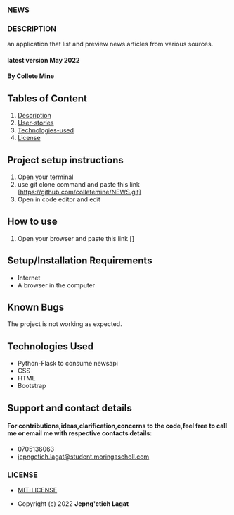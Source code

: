 ### NEWS
### DESCRIPTION
an application that list and preview news articles from various sources.
#### latest version  May 2022
#### By **Collete Mine**
## Tables of Content
1. [Description](Description)
2. [User-stories](User-stories)
3. [Technologies-used](Technologies-Used)
4. [License](LICENSE)
## Project setup instructions
1. Open your terminal
2. use git clone command and paste this link [https://github.com/colletemine/NEWS.git]
3. Open in code editor and edit

## How to use
1. Open your browser and paste this link []

   
## Setup/Installation Requirements
- Internet
- A browser in the computer
## Known Bugs
 The project is not working as expected.
## Technologies Used
- Python-Flask to consume newsapi
- CSS
- HTML
- Bootstrap
## Support and contact details
#### For contributions,ideas,clarification,concerns to the code,feel free to call me or email me with respective contacts details:
* 0705136063
* jepngetich.lagat@student.moringascholl.com
### LICENSE
 * [MIT-LICENSE](LICENSE)

 * Copyright (c) 2022   **Jepng'etich Lagat**
  